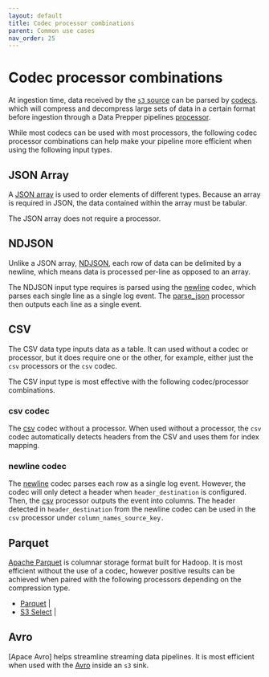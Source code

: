 ```yaml
---
layout: default
title: Codec processor combinations
parent: Common use cases
nav_order: 25
---
```


# Codec processor combinations

At ingestion time, data received by the [`s3` source]({{site.url}}{{site.baseurl}}/data-prepper/pipelines/configuration/sources/s3/) can be parsed by [codecs]({{site.url}}{{site.baseurl}}/data-prepper/pipelines/configuration/sources/s3#codec). which will compress and decompress large sets of data in a certain format before ingestion through a Data Prepper pipelines [processor]({{site.url}}{{site.baseurl}}/data-prepper/pipelines/configuration/processors/processors/).

While most codecs can be used with most processors, the following codec processor combinations can help make your pipeline more efficient when using the following input types.

## JSON Array

A [JSON array](https://json-schema.org/understanding-json-schema/reference/array) is used to order elements of different types. Because an array is required in JSON, the data contained within the array must be tabular.

The JSON array does not require a processor. 

## NDJSON

Unlike a JSON array, [NDJSON](https://www.npmjs.com/package/ndjson), each row of data can be delimited by a newline, which means data is processed per-line as opposed to an array.

The NDJSON input type requires is parsed using the [newline]({{site.url}}{{site.baseurl}}/data-prepper/pipelines/configuration/sources/s3#newline-codec) codec, which parses each single line as a single log event. The [parse_json]({{site.url}}{{site.baseurl}}data-prepper/pipelines/configuration/processors/parse-json/) processor then outputs each line as a single event.



## CSV

The CSV data type inputs data as a table. It can used without a codec or processor, but it does require one or the other, for example, either just the `csv` processors or the `csv` codec.

The CSV input type is most effective with the following codec/processor combinations.


### csv codec

The [csv]({{site.url}}{{site.baseurl}}/data-prepper/pipelines/configuration/sources/s3#csv-codec) codec without a processor. When used without a processor, the `csv` codec automatically detects headers from the CSV and uses them for index mapping.

### newline codec 

The [newline]({{site.url}}{{site.baseurl}}/data-prepper/pipelines/configuration/sources/s3#newline-codec) codec parses each row as a single log event. However, the codec will only detect a header when `header_destination` is configured. Then, the [csv]({{site.url}}{{site.baseurl}}/data-prepper/pipelines/configuration/processors/csv/) processor outputs the event into columns. The header detected in `header_destination` from the newline codec can be used in the `csv` processor under `column_names_source_key.`


## Parquet

[Apache Parquet](https://parquet.apache.org/docs/overview/) is columnar storage format built for Hadoop. It is most efficient without the use of a codec, however positive results can be achieved when paired with the following processors depending on the compression type.


- [Parquet]({{site.url}}{{site.baseurl}}/data-prepper/pipelines/configuration/sinks/s3#parquet-codec) |
- [S3 Select]({{site.url}}{{site.baseurl}}/data-prepper/pipelines/configuration/sources/s3#using-s3_select-with-the-s3-source) |

## Avro

[Apace Avro] helps streamline streaming data pipelines. It is most efficient when used with the [Avro]({{site.url}}{{site.baseurl}}/data-prepper/pipelines/configuration/sinks/s3#avro-codec) inside an `s3` sink.

